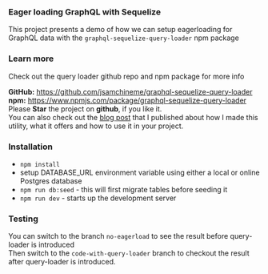 ### Eager loading GraphQL with Sequelize
This project presents a demo of how we can setup eagerloading for GraphQL data with the
`graphql-sequelize-query-loader` npm package

### Learn more
Check out the query loader github repo and npm package for more info

<b>GitHub:</b> https://github.com/jsamchineme/graphql-sequelize-query-loader
<br><b>npm:</b> https://www.npmjs.com/package/graphql-sequelize-query-loader
<br>Please <b>Star</b> the project on <b>github</b>, if you like it.
<br>You can also check out the 
[blog post](https://medium.com/@johnnysam/how-i-made-an-npm-package-that-improves-server-performance-with-graphql-sequelize-b728dcae9b5f) 
that I published about how I made this utility, what it offers and how to use it in your project.

### Installation
- `npm install`
- setup DATABASE_URL environment variable using either a local or online Postgres database
- `npm run db:seed` - this will first migrate tables before seeding it
- `npm run dev` - starts up the development server

### Testing
You can switch to the branch `no-eagerload` to see the result before query-loader is introduced
<br>Then switch to the `code-with-query-loader` branch to checkout the result after query-loader is introduced.


